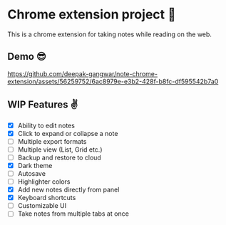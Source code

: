 # Chrome extension project 🧠

This is a chrome extension for taking notes while reading on the web.

## Demo 😎

https://github.com/deepak-gangwar/note-chrome-extension/assets/56259752/6ac8979e-e3b2-428f-b8fc-df595542b7a0


## WIP Features ✌

-   [x] Ability to edit notes
-   [x] Click to expand or collapse a note
-   [ ] Multiple export formats
-   [ ] Multiple view (List, Grid etc.)
-   [ ] Backup and restore to cloud
-   [x] Dark theme
-   [ ] Autosave
-   [ ] Highlighter colors
-   [x] Add new notes directly from panel
-   [x] Keyboard shortcuts
-   [ ] Customizable UI
-   [ ] Take notes from multiple tabs at once
